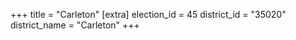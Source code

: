 +++
title = "Carleton"
[extra]
election_id = 45
district_id = "35020"
district_name = "Carleton"
+++
